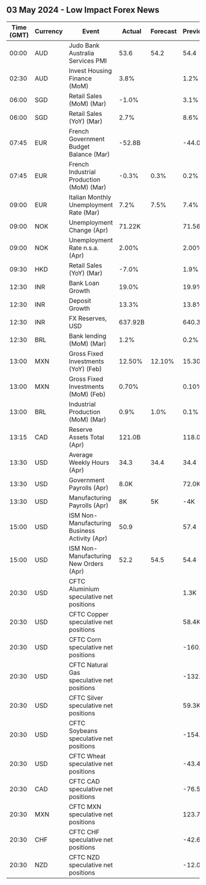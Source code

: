 ## 03 May 2024 - Low Impact Forex News

| Time (GMT) | Currency | Event | Actual | Forecast | Previous |
|------|----------|-------|--------|----------|----------|
| 00:00 | AUD | Judo Bank Australia Services PMI | 53.6 | 54.2 | 54.4 |
| 02:30 | AUD | Invest Housing Finance (MoM) | 3.8% |  | 1.2% |
| 06:00 | SGD | Retail Sales (MoM) (Mar) | -1.0% |  | 3.1% |
| 06:00 | SGD | Retail Sales (YoY) (Mar) | 2.7% |  | 8.6% |
| 07:45 | EUR | French Government Budget Balance (Mar) | -52.8B |  | -44.0B |
| 07:45 | EUR | French Industrial Production (MoM) (Mar) | -0.3% | 0.3% | 0.2% |
| 09:00 | EUR | Italian Monthly Unemployment Rate (Mar) | 7.2% | 7.5% | 7.4% |
| 09:00 | NOK | Unemployment Change (Apr) | 71.22K |  | 71.56K |
| 09:00 | NOK | Unemployment Rate n.s.a. (Apr) | 2.00% |  | 2.00% |
| 09:30 | HKD | Retail Sales (YoY) (Mar) | -7.0% |  | 1.9% |
| 12:30 | INR | Bank Loan Growth | 19.0% |  | 19.9% |
| 12:30 | INR | Deposit Growth | 13.3% |  | 13.8% |
| 12:30 | INR | FX Reserves, USD | 637.92B |  | 640.33B |
| 12:30 | BRL | Bank lending (MoM) (Mar) | 1.2% |  | 0.2% |
| 13:00 | MXN | Gross Fixed Investments (YoY) (Feb) | 12.50% | 12.10% | 15.30% |
| 13:00 | MXN | Gross Fixed Investments (MoM) (Feb) | 0.70% |  | 0.10% |
| 13:00 | BRL | Industrial Production (MoM) (Mar) | 0.9% | 1.0% | 0.1% |
| 13:15 | CAD | Reserve Assets Total (Apr) | 121.0B |  | 118.0B |
| 13:30 | USD | Average Weekly Hours (Apr) | 34.3 | 34.4 | 34.4 |
| 13:30 | USD | Government Payrolls (Apr) | 8.0K |  | 72.0K |
| 13:30 | USD | Manufacturing Payrolls (Apr) | 8K | 5K | -4K |
| 15:00 | USD | ISM Non-Manufacturing Business Activity (Apr) | 50.9 |  | 57.4 |
| 15:00 | USD | ISM Non-Manufacturing New Orders (Apr) | 52.2 | 54.5 | 54.4 |
| 20:30 | USD | CFTC Aluminium speculative net positions |  |  | 1.3K |
| 20:30 | USD | CFTC Copper speculative net positions |  |  | 58.4K |
| 20:30 | USD | CFTC Corn speculative net positions |  |  | -160.2K |
| 20:30 | USD | CFTC Natural Gas speculative net positions |  |  | -132.5K |
| 20:30 | USD | CFTC Silver speculative net positions |  |  | 59.3K |
| 20:30 | USD | CFTC Soybeans speculative net positions |  |  | -154.6K |
| 20:30 | USD | CFTC Wheat speculative net positions |  |  | -43.4K |
| 20:30 | CAD | CFTC CAD speculative net positions |  |  | -76.5K |
| 20:30 | MXN | CFTC MXN speculative net positions |  |  | 123.7K |
| 20:30 | CHF | CFTC CHF speculative net positions |  |  | -42.6K |
| 20:30 | NZD | CFTC NZD speculative net positions |  |  | -12.0K |

